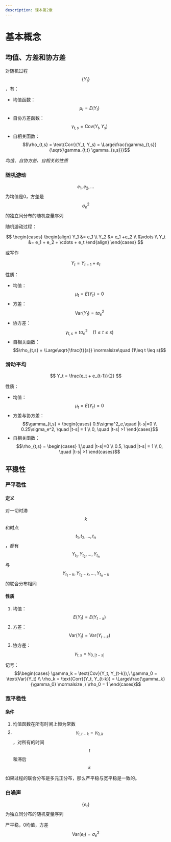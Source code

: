 ```yaml
---
description: 课本第2章
---
```


# 基本概念

## 均值、方差和协方差

对随机过程$$\{Y_t\}$$ ，有：

* 均值函数： $$\mu_t = E(Y_t)$$ 
* 自协方差函数： $$\gamma_{t,s} = \text{Cov}(Y_t, Y_s)$$ 
* 自相关函数： $$\rho_{t,s} = \text{Corr}(Y_t, Y_s) = \Large\frac{\gamma_{t,s}}{\sqrt{\gamma_{t,t} \gamma_{s,s}}}$$ 

_均值、自协方差、自相关的性质_

### 随机游动

$$e_1, e_2, \dots$$ 为均值是0，方差是 $$\sigma^2_e$$ 的独立同分布的随机变量序列

随机游动过程：

$$
\begin{cases}
\begin{align}
Y_1 &= e_1 \\
Y_2 &= e_1 +e_2 \\
&\vdots \\
Y_t &= e_1 + e_2 + \cdots + e_t
\end{align}
\end{cases}
$$

或写作

$$
Y_t = Y_{t-1} + e_t
$$

性质：

* 均值： $$\mu_t = E(Y_t) = 0$$ 
* 方差： $$\text{Var}(Y_t) = t\sigma^2_e$$ 
* 协方差： $$\gamma_{t,s} = t\sigma^2_e \quad (1\leq t \leq s)$$ 
* 自相关函数： $$\rho_{t,s} = \Large\sqrt{\frac{t}{s}} \normalsize\quad (1\leq t \leq s)$$ 

### 滑动平均

$$
Y_t = \frac{e_t + e_{t-1}}{2}
$$

性质：

* 均值： $$\mu_t = E(Y_t) = 0$$ 
* 方差与协方差： $$\gamma_{t,s} =  \begin{cases}  0.5\sigma^2_e,\quad |t-s|=0 \\ 0.25\sigma_e^2, \quad |t-s| = 1 \\ 0, \quad |t-s| >1 \end{cases}$$ 
* 自相关函数： $$\rho_{t,s} =  \begin{cases}  1,\quad |t-s|=0 \\ 0.5, \quad |t-s| = 1 \\ 0, \quad |t-s| >1 \end{cases}$$ 

## 平稳性

### 严平稳性

#### 定义

对一切时滞 $$k$$ 和时点 $$t_1, t_2, \dots, t_n$$ ，都有 $$Y_{t_1}, Y_{t_2}, \dots, Y_{t_n}$$ 与 $$Y_{t_1-k}, Y_{t_2-k}, \dots, Y_{t_n-k}$$ 的联合分布相同

#### 性质

1. 均值： $$E(Y_t) = E(Y_{t-k})$$ 
2. 方差： $$\text{Var}(Y_t) = \text{Var}(Y_{t-k})$$ 
3. 协方差： $$\gamma_{t,s} = \gamma_{0, |t-s|}$$ 

记号： $$\begin{cases}  \gamma_k = \text{Cov}(Y_t, Y_{t-k}),\  \gamma_0 = \text{Var}(Y_t) \\ \rho_k = \text{Corr}(Y_t, Y_{t-k}) = \Large\frac{\gamma_k}{\gamma_0} \normalsize ,\  \rho_0 = 1 \end{cases}$$ 

### 宽平稳性

#### 条件

1. 均值函数在所有时间上恒为常数
2. $$\gamma_{t,t-k} = \gamma_{0,k}$$，对所有的时间 $$t$$ 和滞后 $$k$$ 

如果过程的联合分布是多元正分布，那么严平稳与宽平稳是一致的。

### 白噪声

$$\{e_t\}$$ 为独立同分布的随机变量序列

严平稳，0均值，方差 $$\text{Var}(e_t) = \sigma^2_e$$ 

